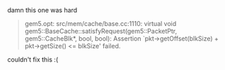 damn this one was hard

> gem5.opt: src/mem/cache/base.cc:1110: virtual void gem5::BaseCache::satisfyRequest(gem5::PacketPtr, gem5::CacheBlk*, bool, bool): Assertion `pkt->getOffset(blkSize) + pkt->getSize() <= blkSize' failed.

couldn't fix this :(
